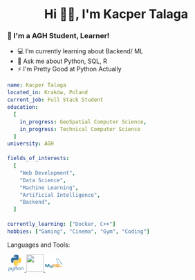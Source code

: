 <h1 align="center">Hi 👋🏻, I'm Kacper Talaga</h1>
<h3>💼 I'm a AGH Student, Learner!</h3>

- 💻 I’m currently learning about Backend/ ML
- 💬 Ask me about Python, SQL, R
- ⚡ I'm Pretty Good at Python Actually

```yaml
name: Kacper Talaga
located_in: Kraków, Poland
current_job: Full Stack Student
education:
  [
    in_progress: GeoSpatial Computer Science,
    in_progress: Technical Computer Science
  ]
university: AGH

fields_of_interests:
  [
    "Web Development",
    "Data Science",
    "Machine Learning",
    "Artificial Intelligence",
    "Backend",
  ]
 
currently_learning: ["Docker, C++"]
hobbies: ["Gaming", "Cinema", "Gym", "Coding"]
```


Languages and Tools:
<p align="left">
  <a href="https://www.python.org/">
    <code><img src="https://raw.githubusercontent.com/devicons/devicon/master/icons/python/python-original-wordmark.svg" width="40" height="40"></code>
  </a>
  <a href="https://www.r-project.org/">
    <code><img src="https://www.r-project.org/Rlogo.png" width="40" height="40"></code>
  </a>
  <a href="https://pl.wikipedia.org/wiki/SQL">
    <code><img src="https://raw.githubusercontent.com/devicons/devicon/master/icons/mysql/mysql-original-wordmark.svg" width="40" height="40"></code>
  </a>
</p>
